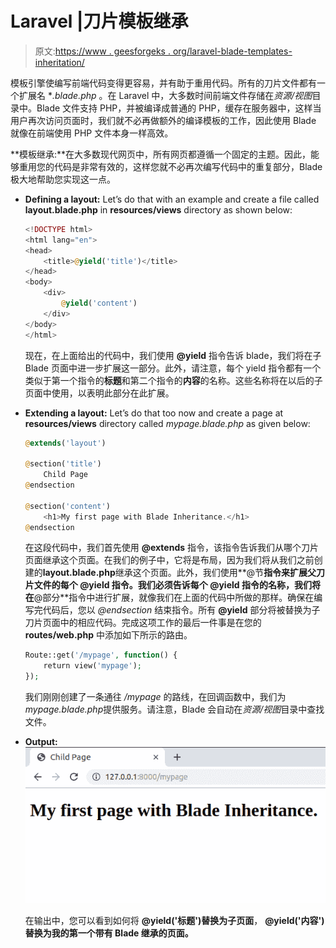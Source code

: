 # Laravel |刀片模板继承

> 原文:[https://www . geesforgeks . org/laravel-blade-templates-inheritation/](https://www.geeksforgeeks.org/laravel-blade-templates-inheritance/)

模板引擎使编写前端代码变得更容易，并有助于重用代码。所有的刀片文件都有一个扩展名 **.blade.php* 。在 Laravel 中，大多数时间前端文件存储在*资源/视图*目录中。Blade 文件支持 PHP，并被编译成普通的 PHP，缓存在服务器中，这样当用户再次访问页面时，我们就不必再做额外的编译模板的工作，因此使用 Blade 就像在前端使用 PHP 文件本身一样高效。

**模板继承:**在大多数现代网页中，所有网页都遵循一个固定的主题。因此，能够重用您的代码是非常有效的，这样您就不必再次编写代码中的重复部分，Blade 极大地帮助您实现这一点。

*   **Defining a layout:** Let’s do that with an example and create a file called **layout.blade.php** in **resources/views** directory as shown below:

    ```php
    <!DOCTYPE html>
    <html lang="en">
    <head>
        <title>@yield('title')</title>
    </head>
    <body>
        <div>
            @yield('content')
        </div>
    </body>
    </html>
    ```

    现在，在上面给出的代码中，我们使用 **@yield** 指令告诉 blade，我们将在子 Blade 页面中进一步扩展这一部分。此外，请注意，每个 yield 指令都有一个类似于第一个指令的**标题**和第二个指令的**内容**的名称。这些名称将在以后的子页面中使用，以表明此部分在此扩展。

*   **Extending a layout:** Let’s do that too now and create a page at **resources/views** directory called *mypage.blade.php* as given below:

    ```php
    @extends('layout')

    @section('title')
        Child Page
    @endsection

    @section('content')
        <h1>My first page with Blade Inheritance.</h1>
    @endsection
    ```

    在这段代码中，我们首先使用 **@extends** 指令，该指令告诉我们从哪个刀片页面继承这个页面。在我们的例子中，它将是布局，因为我们将从我们之前创建的**layout.blade.php**继承这个页面。此外，我们使用**@节**指令来扩展父刀片文件的每个 **@yield** 指令。我们必须告诉每个 **@yield** 指令的名称，我们将在**@部分**指令中进行扩展，就像我们在上面的代码中所做的那样。确保在编写完代码后，您以 *@endsection* 结束指令。所有 **@yield** 部分将被替换为子刀片页面中的相应代码。完成这项工作的最后一件事是在您的 **routes/web.php** 中添加如下所示的路由。

    ```php
    Route::get('/mypage', function() {
        return view('mypage');
    });
    ```

    我们刚刚创建了一条通往 */mypage* 的路线，在回调函数中，我们为*mypage.blade.php*提供服务。请注意，Blade 会自动在*资源/视图*目录中查找文件。

*   **Output:**
    ![](img/80613b8596cd277e5fb6689b3388a86d.png)

    在输出中，您可以看到如何将 **@yield('标题')**替换为**子页面**， **@yield('内容')**替换为**我的第一个带有 Blade 继承的页面。**
